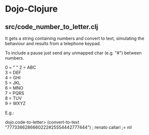 Dojo-Clojure
============

## src/code_number_to_letter.clj

It gets a string containing numbers and convert to text, simulating the behaviour and results from a telephone keypad.

To include a pause just send any unmapped char (e.g. "#") between numbers.

0 = " "
2 = ABC  
3 = DEF  
4 = GHI  
5 = JKL  
6 = MNO  
7 = PQRS  
8 = TUV  
9 = WXYZ  


E.g.:

dojo.code-to-letter> (convert-to-text "7773366286660222#25554442777444")
; renato caliari
;= nil